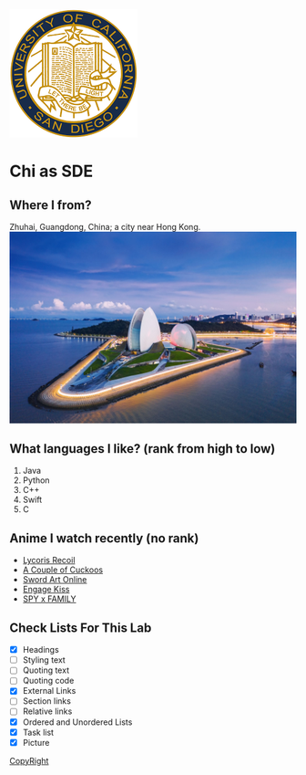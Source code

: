 ![Picture of Zhuhai](/images/ucsd.png)
# Chi as SDE

## Where I from?
Zhuhai, Guangdong, China; a city near Hong Kong.  
![Picture of Zhuhai](/images/zhuhai.jpeg)


## What languages I like? (rank from high to low)
1. Java
2. Python
3. C++
4. Swift
5. C

## Anime I watch recently (no rank)
* [Lycoris Recoil](https://www.crunchyroll.com/lycoris-recoil)
* [A Couple of Cuckoos](https://www.crunchyroll.com/a-couple-of-cuckoos)
* [Sword Art Online](https://www.crunchyroll.com/sword-art-online)
* [Engage Kiss](https://www.crunchyroll.com/engage-kiss)
* [SPY x FAMILY](https://www.crunchyroll.com/spy-x-family)

## Check Lists For This Lab
- [x] Headings
- [ ] Styling text
- [ ] Quoting text
- [ ] Quoting code
- [x] External Links
- [ ] Section links
- [ ] Relative links
- [x] Ordered and Unordered Lists
- [x] Task list
- [x] Picture

[CopyRight](/GPL.md)